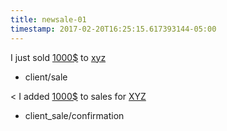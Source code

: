 ```yaml
---
title: newsale-01
timestamp: 2017-02-20T16:25:15.617393144-05:00
---
```


I just sold [1000$](amount-of-money/dollars) to [xyz](company_name)
* client/sale

< I added [1000$](amount-of-money/dollars) to sales for [XYZ](company_name)
* client_sale/confirmation
